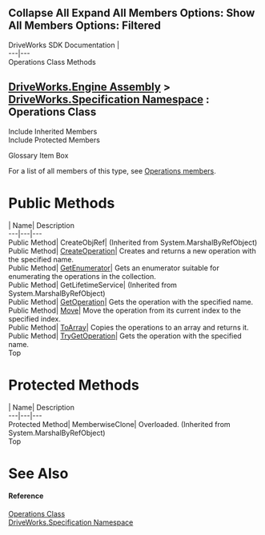 Collapse All Expand All Members Options: Show All  Members Options: Filtered   
---  
DriveWorks SDK Documentation  |   
---|---  
Operations Class Methods   
  
[DriveWorks.Engine Assembly](topic2156.md) > [DriveWorks.Specification Namespace](topic10764.md) : Operations Class  
---  
  
Include Inherited Members    
Include Protected Members    


Glossary Item Box

For a list of all members of this type, see [Operations members](topic11096.md).

# Public Methods

| Name| Description  
---|---|---  
Public Method| CreateObjRef|  (Inherited from System.MarshalByRefObject)  
Public Method| [CreateOperation](topic11101.md)| Creates and returns a new operation with the specified name.   
Public Method| [GetEnumerator](topic11102.md)| Gets an enumerator suitable for enumerating the operations in the collection.   
Public Method| GetLifetimeService|  (Inherited from System.MarshalByRefObject)  
Public Method| [GetOperation](topic11103.md)| Gets the operation with the specified name.   
Public Method| [Move](topic11104.md)| Move the operation from its current index to the specified index.   
Public Method| [ToArray](topic11105.md)| Copies the operations to an array and returns it.   
Public Method| [TryGetOperation](topic11106.md)| Gets the operation with the specified name.   
Top

# Protected Methods

| Name| Description  
---|---|---  
Protected Method| MemberwiseClone| Overloaded. (Inherited from System.MarshalByRefObject)  
Top

# See Also

#### Reference

[Operations Class](topic11095.md)   
[DriveWorks.Specification Namespace](topic10764.md)


